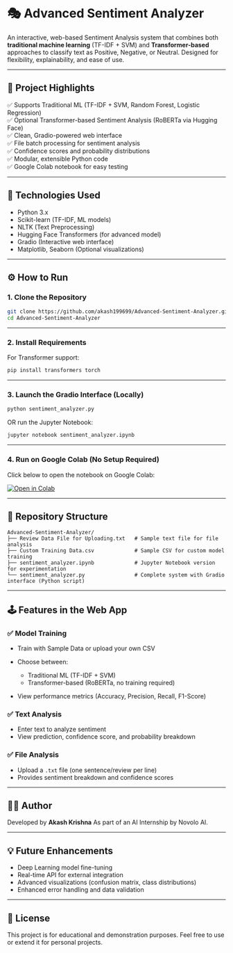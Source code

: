 # 🎭 Advanced Sentiment Analyzer

An interactive, web-based Sentiment Analysis system that combines both **traditional machine learning** (TF-IDF + SVM) and **Transformer-based** approaches to classify text as Positive, Negative, or Neutral. Designed for flexibility, explainability, and ease of use.

---

## 🎯 Project Highlights

✅ Supports Traditional ML (TF-IDF + SVM, Random Forest, Logistic Regression)  
✅ Optional Transformer-based Sentiment Analysis (RoBERTa via Hugging Face)  
✅ Clean, Gradio-powered web interface  
✅ File batch processing for sentiment analysis  
✅ Confidence scores and probability distributions  
✅ Modular, extensible Python code  
✅ Google Colab notebook for easy testing  

---

## 🧩 Technologies Used

- Python 3.x  
- Scikit-learn (TF-IDF, ML models)  
- NLTK (Text Preprocessing)  
- Hugging Face Transformers (for advanced model)  
- Gradio (Interactive web interface)  
- Matplotlib, Seaborn (Optional visualizations)  

---

## ⚙️ How to Run

### 1. Clone the Repository

```bash
git clone https://github.com/akash199699/Advanced-Sentiment-Analyzer.git
cd Advanced-Sentiment-Analyzer
````

---

### 2. Install Requirements

For Transformer support:

```bash
pip install transformers torch
```

---

### 3. Launch the Gradio Interface (Locally)

```bash
python sentiment_analyzer.py
```

OR run the Jupyter Notebook:

```bash
jupyter notebook sentiment_analyzer.ipynb
```

---

### 4. Run on Google Colab (No Setup Required)

Click below to open the notebook on Google Colab:

[![Open in Colab](https://colab.research.google.com/assets/colab-badge.svg)]([YOUR_COLAB_LINK_HERE](https://colab.research.google.com/drive/1HGtOZmL40Sj6qhxrhOKvIca1y2n-ZcA-?usp=sharing))

---

## 📂 Repository Structure

```
Advanced-Sentiment-Analyzer/
├── Review Data File for Uploading.txt   # Sample text file for file analysis
├── Custom Training Data.csv             # Sample CSV for custom model training
├── sentiment_analyzer.ipynb             # Jupyter Notebook version for experimentation
└── sentiment_analyzer.py                # Complete system with Gradio interface (Python script)
```

---

## 🕹️ Features in the Web App

### ✅ Model Training

* Train with Sample Data or upload your own CSV
* Choose between:

  * Traditional ML (TF-IDF + SVM)
  * Transformer-based (RoBERTa, no training required)
* View performance metrics (Accuracy, Precision, Recall, F1-Score)

### ✅ Text Analysis

* Enter text to analyze sentiment
* View prediction, confidence score, and probability breakdown

### ✅ File Analysis

* Upload a `.txt` file (one sentence/review per line)
* Provides sentiment breakdown and confidence scores

---

## 👨‍💻 Author

Developed by **Akash Krishna**
As part of an AI Internship by Novolo AI.

---

## 💡 Future Enhancements

* Deep Learning model fine-tuning
* Real-time API for external integration
* Advanced visualizations (confusion matrix, class distributions)
* Enhanced error handling and data validation

---

## 📝 License

This project is for educational and demonstration purposes. Feel free to use or extend it for personal projects.

```
